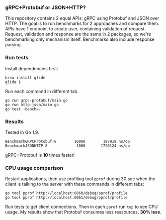 ### gRPC+Protobuf or JSON+HTTP?

This repository contains 2 equal APIs: gRPC using Protobuf and JSON over HTTP. The goal is to run benchmarks for 2 approaches and compare them. APIs have 1 endpoint to create user, containing validation of request. Request, validation and response are the same in 2 packages, so we're benchmarking only mechanism itself. Benchmarks also include response parsing.

### Run tests

Install dependencies first:

```
brew install glide
glide i
```

Run each command in different tab:

```
go run grpc-protobuf/main.go
go run http-json/main.go
go test -bench=.
```

### Results

Tested in Go 1.9.
```
BenchmarkGRPCProtobuf-8   	   10000	    197919 ns/op
BenchmarkJSONHTTP-8       	    1000	   1720124 ns/op
```

gRPC+Protobuf is **10** times faster!

### CPU usage comparison

Restart applications, then use profiling tool `pprof` during 30 sec when the client is talking to the server with these commands in different tabs:

```
go tool pprof http://localhost:6060/debug/pprof/profile
go tool pprof http://localhost:6061/debug/pprof/profile
```

Run tests to get client connections. Then in each `pprof` run `top` to see CPU usage.
My results show that Protobuf consumes less ressources, **30% less**.
